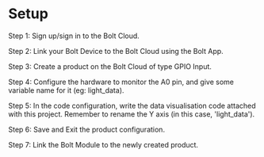 # Setup

Step 1: Sign up/sign in to the Bolt Cloud.

Step 2: Link your Bolt Device to the Bolt Cloud using the Bolt App.

Step 3: Create a product on the Bolt Cloud of type GPIO Input.

Step 4: Configure the hardware to monitor the A0 pin, and give some variable name for it (eg: light_data).

Step 5: In the code configuration, write the data visualisation code attached with this project. Remember to rename the Y axis (in this case, 'light_data').

Step 6: Save and Exit the product configuration.

Step 7: Link the Bolt Module to the newly created product.
